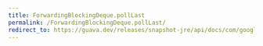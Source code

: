 ```yaml
---
title: ForwardingBlockingDeque.pollLast
permalink: /ForwardingBlockingDeque.pollLast/
redirect_to: https://guava.dev/releases/snapshot-jre/api/docs/com/google/common/collect/ForwardingBlockingDeque.html#pollLast-long-java.util.concurrent.TimeUnit-
---
```

